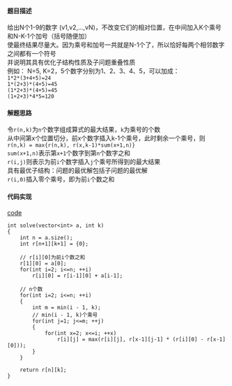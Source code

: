 #### 题目描述
给出N个1-9的数字 (v1,v2,…,vN)，不改变它们的相对位置，在中间加入K个乘号和N-K-1个加号（括号随便加）  
使最终结果尽量大。因为乘号和加号一共就是N-1个了，所以恰好每两个相邻数字之间都有一个符号  
并说明其具有优化子结构性质及子问题重叠性质  
例如： N=5, K=2，5个数字分别为1、2、3、4、5，可以加成：   
`1*2*(3+4+5)=24`   
`1*(2+3)*(4+5)=45`   
`(1*2+3)*(4+5)=45`  
`(1+2+3)*4*5=120`

#### 解题思路
令`r(n,k)`为`n`个数字组成算式的最大结果，`k`为乘号的个数  
从中间第x个位置切分，前x个数字插入k-1个乘号，此时剩余一个乘号，则  
`r(n,k) = max{r(n,k), r(x,k-1)*sum(x+1,n)}`  
`sum(x+1,n)`表示第`x+1`个数字到第`n`个数字之和  
`r(i,j)`则表示为前`i`个数字插入`j`个乘号所得到的最大结果  
具有最优子结构：问题的最优解包括子问题的最优解  
`r(i,0)`插入零个乘号，即为前`i`个数之和

#### 代码实现

[code](/DynamicPrograming/max_formula.cpp)

```
int solve(vector<int> a, int k)
{
	int n = a.size();
	int r[n+1][k+1] = {0};

	// r[i][0]为前i个数之和
	r[1][0] = a[0];
	for(int i=2; i<=n; ++i)
		r[i][0] = r[i-1][0] + a[i-1];

	// n个数
	for(int i=2; i<=n; ++i)
	{
		int m = min(i - 1, k);
		// min(i - 1, k)个乘号
		for(int j=1; j<=m; ++j)
		{
			for(int x=2; x<=i; ++x)
				r[i][j] = max(r[i][j], r[x-1][j-1] * (r[i][0] - r[x-1][0]));
		}
	}

	return r[n][k];
}
```